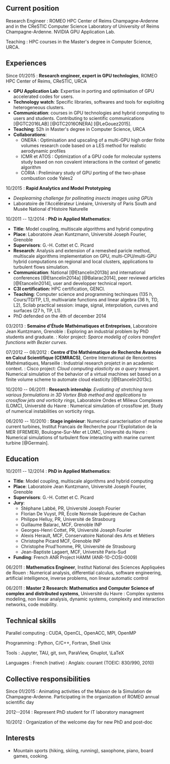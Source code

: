 <div class="cv">


## Current position

Research Engineer
:    ROMEO HPC Center of Reims Champagne-Ardenne and in the CReSTIC Computer Science Laboratory of University of Reims Champagne-Ardenne. NVIDIA GPU Application Lab.

Teaching
:    HPC courses in the Master's degree in Computer Science, URCA.

## Experiences

Since 01/2015
:    **Research engineer, expert in GPU technlogies**, ROMEO HPC Center of Reims, CReSTIC, URCA

* **GPU Application Lab**: Expertise in porting and optimisation of GPU accelerated codes for users.
* **Technology watch**: Specific libraries, softwares and tools for exploiting heterogeneous clusters.
* **Communication**: courses in GPU technologies and hybrid computing to users and students. Contributing to scientific communications [@GTC2016LAB] [@GTC2016ONERA] [@LeGouez2015].
* **Teaching**: 52h in Master's degree in Computer Science, URCA
* **Collaborations**:
    * ONERA : Optimisation and upscaling of a multi-GPU high order finite volumes research code based on a LES method for realistic aerodynamic profiles
    * ICMR et ATOS : Optimization of a GPU code for molecular systems study based on non covalent interactions in the context of genetic algorithm
    * CORIA : Preliminary study of GPU porting of the two-phase combustion code Yales2

10/2015
:     **Rapid Analytics and Model Prototyping**

* *Deeplearning challenge for pollinating insects images using GPUs*
* Laboratoire de l'Accélérateur Linéaire, University of Paris South and Musée National d'Histoire Naturelle

10/2011 -- 12/2014
:   **PhD in Applied Mathematics**:

* **Title**: Model coupling, multiscale algorithms and hybrid computing
* **Place**: Laboratoire Jean Kuntzmann, Université Joseph Fourier, Grenoble
* **Supervisors**: G.-H. Cottet et C. Picard
* **Research**: Analysis and extension of a remeshed  paricle method, multiscale algorithms implementation on GPU, multi-CPU/multi-GPU hybrid computations on regional and local clusters, applications to turbulent flows simulation.
* **Communication**: National [@Etancelin2013b] and international conferences [@Etancelin2014a] [@Balarac2014], peer reviewed articles [@Etancelin2014], user and developper technical report.
* **C3I certification:** HPC certification, GENCI.
* **Teaching**: Computer science and programming techinques (135 h, Cours/TD/TP, L1), multivariate functions and linear algebra (36 h, TD, L2), Scilab practical session: image, signal, interpolation, curves and surfaces (27 h, TP, L1).
* PhD defended on the 4th of december 2014

03/2013
:    **Semaine d'Étude Mathématiques et Entreprises**, Laboratoire Jean Kuntzmann, Grenoble
:    Exploring an industrial problem by PhD students and graduate.
:    Kolor project: *Sparce modelig of colors transfert functions with Bezier curves*.

07/2012 -- 08/2012
:    **Centre d’Eté Mathématique de Recherche Avancée en Calcul Scientifique (CEMRACS)**, Centre International de Rencontres Mathématiques, Marseille
:    Industrial research projetct in an academic context.
:    Cisco project: *Cloud computing elasticity as a query transport*. Numerical simulation of the behavior of a virtual machines set based on a finite volume scheme to automate cloud elasticity [@Etancelin2013c].

10/2010 -- 06/2011
:    **Research intenship**: *Evaliating of stretching term various formulations in 3D Vortex Blob method and applications to crossflow jets and vorticity rings*, Laboratoire Ondes et Milieux Complexes (LOMC), Université du Havre
:    Numerical simulation of crossflow jet. Study of numerical instabilities on vorticity rings.

06/2010 -- 10/2010
:    **Stage ingénieur**: Numerical caracterisation of marine current turbines, Institut Francais de Recherche pour l'Exploitation de la MER (IFREMER), Boulogne-Sur-Mer et LOMC, Université du Havre
:    Numerical simulations of turbulent flow interacting with marine current turbine [@Germain].


## Education

10/2011 -- 12/2014
:   **PhD in Applied Mathematics**:

* **Title**: Model coupling, multiscale algorithms and hybrid computing
* **Place**: Laboratoire Jean Kuntzmann, Université Joseph Fourier, Grenoble
* **Supervisors**: G.-H. Cottet et C. Picard
* **Jury**:
    * Stéphane Labbé, PR, Université Joseph Fourier
    * Florian De Vuyst, PR, École Normale Supérieure de Cachan
    * Philippe Helluy, PR, Université de Strasbourg
    * Guillaume Balarac, MCF, Grenoble INP
    * Georges-Henri Cottet, PR, Université Joseph Fourier
    * Alexis Herault, MCF, Conservatoire National des Arts et Métiers
    * Christophe Picard MCF, Grenoble INP
    * Christophe Prud'homme, PR, Université de Strasbourg
    * Jean-Baptiste Lagaert, MCF, Université Paris-Sud
* **Funding**: French ANR Project HAMM (ANR-10-COSI-0009)

06/2011
:   **Mathematics Engineer**, Institut National des Sciences Appliquées de Rouen
:   Numerical analysis, differential calculus, software engineering, artificial intelligence, inverse problems, non linear automatic control

06/2011
:   **Master 2 Research: Mathematics and Computer Science of complex and distributed systems**, Université du Havre
:   Complex systems modeling, non linear analysis, dynamic systems, complexity and interaction networks, code mobility.


## Technical skills

Parallel computing
:    CUDA, OpenCL, OpenACC, MPI, OpenMP

Programming
:    Python, C/C++, Fortran, Shell Unix

Tools
:    Jupyter, TAU, git, svn, ParaView, Gnuplot, \LaTeX

Languages
:    French (native)
:    Anglais: courant (TOEIC: 830/990, 2010)


## Collective responsibilities

Since 01/2015
:     Animating activities of the Maison de la Simulation de
  Champagne-Ardenne. Participating in the organization of ROMEO annual scientific day

2012--2014
:     Represent PhD student for IT laboratory managment

10/2012
:     Organization of the welcome day for new PhD and post-doc


## Interests

* Mountain sports (hiking, skiing, running), saxophone, piano, board games, cooking.
